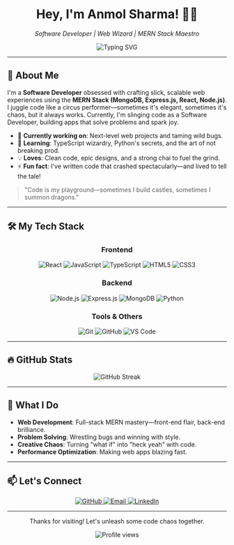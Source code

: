 <div align="center">
  <h1>Hey, I'm Anmol Sharma! 👨‍💻</h1>
  <p><em>Software Developer | Web Wizard | MERN Stack Maestro</em></p>
  
  <img src="https://readme-typing-svg.herokuapp.com?font=Fira+Code&size=20&duration=4000&pause=1000&color=00DDEB&center=true&vCenter=true&width=435&lines=Building+the+web,+one+line+at+a+time.;Unleashing+code+chaos+since+2020.;Let's+create+something+wild!" alt="Typing SVG" />
</div>

---

## 🌟 About Me

I'm a **Software Developer** obsessed with crafting slick, scalable web experiences using the **MERN Stack (MongoDB, Express.js, React, Node.js)**. I juggle code like a circus performer—sometimes it's elegant, sometimes it's chaos, but it always works. Currently, I'm slinging code as a Software Developer, building apps that solve problems and spark joy.

- 🔭 **Currently working on**: Next-level web projects and taming wild bugs.
- 🌱 **Learning**: TypeScript wizardry, Python's secrets, and the art of not breaking prod.
- 💡 **Loves**: Clean code, epic designs, and a strong chai to fuel the grind.
- ⚡ **Fun fact**: I've written code that crashed spectacularly—and lived to tell the tale!

> "Code is my playground—sometimes I build castles, sometimes I summon dragons."

---

## 🛠️ My Tech Stack

<div align="center">
  <h3>Frontend</h3>
  <img src="https://img.shields.io/badge/-React-61DAFB?style=for-the-badge&logo=react&logoColor=black" alt="React" />
  <img src="https://img.shields.io/badge/-JavaScript-F7DF1E?style=for-the-badge&logo=javascript&logoColor=black" alt="JavaScript" />
  <img src="https://img.shields.io/badge/-TypeScript-3178C6?style=for-the-badge&logo=typescript&logoColor=white" alt="TypeScript" />
  <img src="https://img.shields.io/badge/-HTML5-E34F26?style=for-the-badge&logo=html5&logoColor=white" alt="HTML5" />
  <img src="https://img.shields.io/badge/-CSS3-1572B6?style=for-the-badge&logo=css3&logoColor=white" alt="CSS3" />
  
  <h3>Backend</h3>
  <img src="https://img.shields.io/badge/-Node.js-339933?style=for-the-badge&logo=node.js&logoColor=white" alt="Node.js" />
  <img src="https://img.shields.io/badge/-Express.js-000000?style=for-the-badge&logo=express&logoColor=white" alt="Express.js" />
  <img src="https://img.shields.io/badge/-MongoDB-47A248?style=for-the-badge&logo=mongodb&logoColor=white" alt="MongoDB" />
  <img src="https://img.shields.io/badge/-Python-3776AB?style=for-the-badge&logo=python&logoColor=white" alt="Python" />
  
  <h3>Tools & Others</h3>
  <img src="https://img.shields.io/badge/-Git-F05032?style=for-the-badge&logo=git&logoColor=white" alt="Git" />
  <img src="https://img.shields.io/badge/-GitHub-181717?style=for-the-badge&logo=github&logoColor=white" alt="GitHub" />
  <img src="https://img.shields.io/badge/-VS%20Code-007ACC?style=for-the-badge&logo=visual-studio-code&logoColor=white" alt="VS Code" />
</div>

---

## 🔥 GitHub Stats

<div align="center">
  <img src="https://github-readme-streak-stats.herokuapp.com/?user=AnmolSharma&theme=radical&hide_border=true" alt="GitHub Streak" />
</div>

---

## 🚀 What I Do

- **Web Development**: Full-stack MERN mastery—front-end flair, back-end brilliance.
- **Problem Solving**: Wrestling bugs and winning with style.
- **Creative Chaos**: Turning "what if" into "heck yeah" with code.
- **Performance Optimization**: Making web apps blazing fast.

---

## 📫 Let's Connect

<div align="center">
  <a href="https://github.com/AnmolSharma">
    <img src="https://img.shields.io/badge/GitHub-181717?style=for-the-badge&logo=github&logoColor=white" alt="GitHub"/>
  </a>
  <a href="mailto:your-email@example.com">
    <img src="https://img.shields.io/badge/Email-D14836?style=for-the-badge&logo=gmail&logoColor=white" alt="Email"/>
  </a>
  <a href="https://linkedin.com/in/your-linkedin">
    <img src="https://img.shields.io/badge/LinkedIn-0077B5?style=for-the-badge&logo=linkedin&logoColor=white" alt="LinkedIn"/>
  </a>
</div>

---

<div align="center">
  <p>Thanks for visiting! Let's unleash some code chaos together.</p>
  <img src="https://komarev.com/ghpvc/?username=AnmolSharma&color=brightgreen" alt="Profile views" />
</div>
